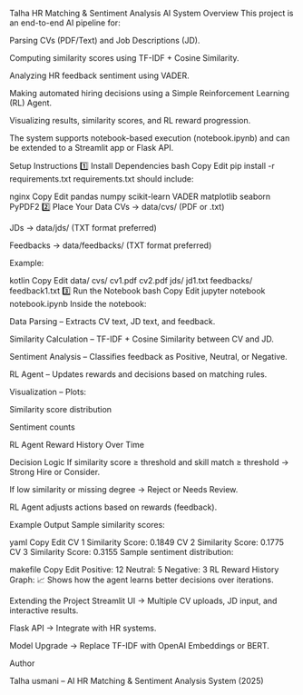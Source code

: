 Talha HR Matching & Sentiment Analysis AI System
Overview
This project is an end-to-end AI pipeline for:

Parsing CVs (PDF/Text) and Job Descriptions (JD).

Computing similarity scores using TF-IDF + Cosine Similarity.

Analyzing HR feedback sentiment using VADER.

Making automated hiring decisions using a Simple Reinforcement Learning (RL) Agent.

Visualizing results, similarity scores, and RL reward progression.

The system supports notebook-based execution (notebook.ipynb) and can be extended to a Streamlit app or Flask API.


Setup Instructions
1️⃣ Install Dependencies
bash
Copy
Edit
pip install -r requirements.txt
requirements.txt should include:

nginx
Copy
Edit
pandas
numpy
scikit-learn
VADER
matplotlib
seaborn
PyPDF2
2️⃣ Place Your Data
CVs → data/cvs/ (PDF or .txt)

JDs → data/jds/ (TXT format preferred)

Feedbacks → data/feedbacks/ (TXT format preferred)

Example:

kotlin
Copy
Edit
data/
  cvs/
    cv1.pdf
    cv2.pdf
  jds/
    jd1.txt
  feedbacks/
    feedback1.txt
3️⃣ Run the Notebook
bash
Copy
Edit
jupyter notebook notebook.ipynb
Inside the notebook:

Data Parsing – Extracts CV text, JD text, and feedback.

Similarity Calculation – TF-IDF + Cosine Similarity between CV and JD.

Sentiment Analysis – Classifies feedback as Positive, Neutral, or Negative.

RL Agent – Updates rewards and decisions based on matching rules.

Visualization – Plots:

Similarity score distribution

Sentiment counts

RL Agent Reward History Over Time

Decision Logic
If similarity score ≥ threshold and skill match ≥ threshold → Strong Hire or Consider.

If low similarity or missing degree → Reject or Needs Review.

RL Agent adjusts actions based on rewards (feedback).

Example Output
Sample similarity scores:

yaml
Copy
Edit
CV 1 Similarity Score: 0.1849
CV 2 Similarity Score: 0.1775
CV 3 Similarity Score: 0.3155
Sample sentiment distribution:

makefile
Copy
Edit
Positive: 12
Neutral: 5
Negative: 3
RL Reward History Graph:
📈 Shows how the agent learns better decisions over iterations.

Extending the Project
Streamlit UI → Multiple CV uploads, JD input, and interactive results.

Flask API → Integrate with HR systems.

Model Upgrade → Replace TF-IDF with OpenAI Embeddings or BERT.

Author

Talha usmani – AI HR Matching & Sentiment Analysis System (2025)

